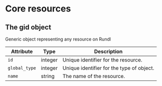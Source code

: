 # Core resources

## The gid object

Generic object representing any resource on Rundl

Attribute | Type | Description
--------- | ------- | -----------
`id` | integer | Unique identifier for the resource.
`global_type` | integer | Unique identifier for the type of object.
`name` | string | The name of the resource.